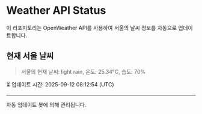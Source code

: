 
# Weather API Status

이 리포지토리는 OpenWeather API를 사용하여 서울의 날씨 정보를 자동으로 업데이트합니다.

## 현재 서울 날씨
> 서울의 현재 날씨: light rain, 온도: 25.34°C, 습도: 70%

⏳ 업데이트 시간: 2025-09-12 08:12:54 (UTC)

---
자동 업데이트 봇에 의해 관리됩니다.

